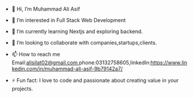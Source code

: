 - 👋 Hi, I’m Muhammad Ali Asif
- 👀 I’m interested in Full Stack Web Development
- 🌱 I’m currently learning Nextjs and exploring backend.
- 💞️ I’m looking to collaborate with companies,startups,clients.
- 📫 How to reach me Email:alisilat02@gmail.com,phone:03132758605,linkedIn:https://www.linkedin.com/in/muhammad-ali-asif-9b79142a7/
  
- ⚡ Fun fact: I love to code and passionate about creating value in your projects.

<!---
1nameAli/1nameAli is a ✨ special ✨ repository because its `README.md` (this file) appears on your GitHub profile.
You can click the Preview link to take a look at your changes.
--->
